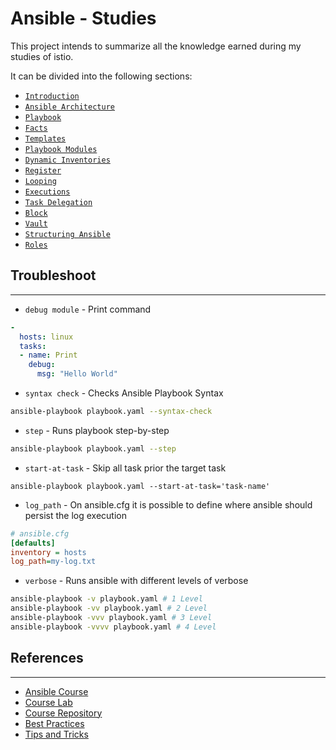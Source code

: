 # Ansible - Studies

This project intends to summarize all the knowledge earned during my studies of istio.

It can be divided into the following sections:

-  [`Introduction`](./01-Introduction.md)
-  [`Ansible Architecture`](./02-AnsibleArchitecture.md)
-  [`Playbook`](./03-Playbook.md )
-  [`Facts`](./04-Facts.md)
-  [`Templates`](./05-Templates.md)
-  [`Playbook Modules`](./06-PlaybookModules.md)
-  [`Dynamic Inventories`](./07-DynamicInventories.md)
-  [`Register`](./08-Register.md)
-  [`Looping`](./09-Looping.md)
-  [`Executions`](./10-Executions.md)
-  [`Task Delegation`](./11-TaskDelegation.md)
-  [`Block`](./12-Block.md)
-  [`Vault`](./13-Vault.md)
-  [`Structuring Ansible`](./14-Structuring.md)
-  [`Roles`](./15-Roles.md)

## Troubleshoot
---

- `debug module` - Print command
```yaml
- 
  hosts: linux
  tasks:
  - name: Print
    debug:
      msg: "Hello World"
```

- `syntax check` - Checks Ansible Playbook Syntax
```bash
ansible-playbook playbook.yaml --syntax-check
```

- `step` - Runs playbook step-by-step
```bash
ansible-playbook playbook.yaml --step
```

- `start-at-task` - Skip all task prior the target task
```
ansible-playbook playbook.yaml --start-at-task='task-name'
```

- `log_path` - On ansible.cfg it is possible to define where ansible should persist the log execution
```ini
# ansible.cfg
[defaults]
inventory = hosts
log_path=my-log.txt
```

- `verbose` - Runs ansible with different levels of verbose
```bash
ansible-playbook -v playbook.yaml # 1 Level
ansible-playbook -vv playbook.yaml # 2 Level
ansible-playbook -vvv playbook.yaml # 3 Level
ansible-playbook -vvvv playbook.yaml # 4 Level
```


## References
---

- [Ansible Course](https://www.udemy.com/course/diveintoansible/)
- [Course Lab](https://github.com/spurin/diveintoansible-lab)
- [Course Repository](https://github.com/spurin/diveintoansible)
- [Best Practices](https://docs.ansible.com/ansible/2.3/playbooks_best_practices.html)
- [Tips and Tricks](https://docs.ansible.com/ansible/latest/user_guide/playbooks_best_practices.html)